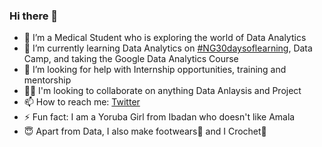 ### Hi there 👋
- 🔭 I’m a Medical Student who is exploring the world of Data Analytics
- 🌱 I’m currently learning Data Analytics on [#NG30daysoflearning](https://twitter.com/debunmiT/status/1535244083089874944?s=20&t=M05vbcJo2aNVn4RF4G7iiw), Data Camp, and taking the Google Data Analytics Course
- 🤔 I’m looking for help with Internship opportunities, training and mentorship
- 👯‍♀️ I'm looking to collaborate on anything Data Anlaysis and Project
- 📫 How to reach me: [Twitter](https://twitter.com/debunmiT) 
- ⚡ Fun fact: I am a Yoruba Girl from Ibadan who doesn't like Amala
- 😇 Apart from Data, I also make footwears👞 and I Crochet🧶



<!--
**Temyd/Temyd** is a ✨ _special_ ✨ repository because its `README.md` (this file) appears on your GitHub profile.

Here are some ideas to get you started:

